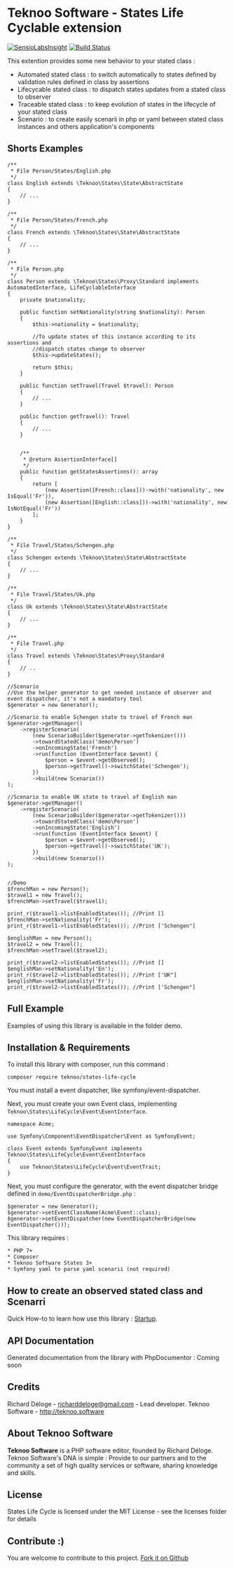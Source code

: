 Teknoo Software - States Life Cyclable extension
================================================

[![SensioLabsInsight](https://insight.sensiolabs.com/projects/cee11d43-81b1-4974-a388-880a532a2c4f/mini.png)](https://insight.sensiolabs.com/projects/cee11d43-81b1-4974-a388-880a532a2c4f) [![Build Status](https://travis-ci.org/TeknooSoftware/states-life-cycle.svg?branch=master)](https://travis-ci.org/TeknooSoftware/states-life-cycle)

This extention provides some new behavior to your stated class :
- Automated stated class : to switch automatically to states defined by validation rules defined in class by assertions
- Lifecycable stated class : to dispatch states updates from a stated class to observer
- Traceable stated class : to keep evolution of states in the lifecycle of your stated class
- Scenario : to create easily scenarii in php or yaml between stated class instances and others application's components

Shorts Examples
---------------

    /**
     * File Person/States/English.php
     */
    class English extends \Teknoo\States\State\AbstractState 
    {
        // ...
    }
    
    /**
     * File Person/States/French.php
     */
    class French extends \Teknoo\States\State\AbstractState 
    {
        // ...
    }
    
    /**
     * File Person.php
     */
    class Person extends \Teknoo\States\Proxy\Standard implements AutomatedInterface, LifeCyclableInterface
    {
        private $nationality;
        
        public function setNationality(string $nationality): Person 
        {
            $this->nationality = $nationality;
            
            //To update states of this instance according to its assertions and
            //dispatch states change to observer
            $this->updateStates();
            
            return $this;
        }
    
        public function setTravel(Travel $travel): Person
        {
            // ...
        }
        
        public function getTravel(): Travel
        {
            // ...
        }
        
       
        /**
         * @return AssertionInterface[]
         */
        public function getStatesAssertions(): array
        {
            return [
                (new Assertion([French::class]))->with('nationality', new IsEqual('Fr')),
                (new Assertion([English::class]))->with('nationality', new IsNotEqual('Fr'))
            ];
        }
    }
    
    /**
     * File Travel/States/Schengen.php
     */
    class Schengen extends \Teknoo\States\State\AbstractState 
    {
        // ...
    }
    
    /**
     * File Travel/States/Uk.php
     */
    class Uk extends \Teknoo\States\State\AbstractState 
    {
        // ...
    }
    
    /**
     * File Travel.php
     */
    class Travel extends \Teknoo\States\Proxy\Standard 
    {
        // ..
    }
    
    //Scenario
    //Use the helper generator to get needed instance of observer and event dispatcher, it's not a mandatory tool
    $generator = new Generator();

    //Scenario to enable Schengen state to travel of French man
    $generator->getManager()
        ->registerScenario(
            (new ScenarioBuilder($generator->getTokenizer()))
            ->towardStatedClass('demo\Person')
            ->onIncomingState('French')
            ->run(function (EventInterface $event) {
                $person = $event->getObserved();
                $person->getTravel()->switchState('Schengen');
            })
            ->build(new Scenario())
    );
    
    //Scenario to enable UK state to travel of English man
    $generator->getManager()
        ->registerScenario(
            (new ScenarioBuilder($generator->getTokenizer()))
            ->towardStatedClass('demo\Person')
            ->onIncomingState('English')
            ->run(function (EventInterface $event) {
                $person = $event->getObserved();
                $person->getTravel()->switchState('UK');
            })
            ->build(new Scenario())
    );
    
    
    //Demo
    $frenchMan = new Person();
    $travel1 = new Travel();
    $frenchMan->setTravel($travel1);
    
    print_r($travel1->listEnabledStates()); //Print []
    $frenchMan->setNationality('Fr');
    print_r($travel1->listEnabledStates()); //Print ['Schengen"]
    
    $englishMan = new Person();
    $travel2 = new Travel();
    $frenchMan->setTravel($travel2);
    
    print_r($travel2->listEnabledStates()); //Print []
    $englishMan->setNationality('En');
    print_r($travel2->listEnabledStates()); //Print ['UK"]
    $englishMan->setNationality('Fr');
    print_r($travel2->listEnabledStates()); //Print ['Schengen"]
    
    

Full Example
------------
Examples of using this library is available in the folder demo.

Installation & Requirements
---------------------------
To install this library with composer, run this command :

    composer require teknoo/states-life-cycle
    
You must install a event dispatcher, like symfony/event-dispatcher.    
    
Next, you must create your own Event class, implementing `Teknoo\States\LifeCycle\Event\EventInterface`.
  
    namespace Acme;
   
    use Symfony\Component\EventDispatcher\Event as SymfonyEvent;
   
    class Event extends SymfonyEvent implements Teknoo\States\LifeCycle\Event\EventInterface
    {
        use Teknoo\States\LifeCycle\Event\EventTrait;
    }

Next, you must configure the generator, with the event dispatcher bridge defined in `demo/EventDispatcherBridge.php` :
    
    $generator = new Generator();
    $generator->setEventClassName(Acme\Event::class);
    $generator->setEventDispatcher(new EventDispatcherBridge(new EventDispatcher()));
    

This library requires :

    * PHP 7+
    * Composer
    * Teknoo Software States 3+
    * Symfony yaml to parse yaml scenarii (not required)

How to create an observed stated class and Scenarri
---------------------------------------------------
Quick How-to to learn how use this library : [Startup](docs/quick-startup.md).

API Documentation
-----------------
Generated documentation from the library with PhpDocumentor : Coming soon

Credits
-------
Richard Déloge - <richarddeloge@gmail.com> - Lead developer.
Teknoo Software - <http://teknoo.software>

About Teknoo Software
---------------------
**Teknoo Software** is a PHP software editor, founded by Richard Déloge. 
Teknoo Software's DNA is simple : Provide to our partners and to the community a set of high quality services or software,
 sharing knowledge and skills.

License
-------
States Life Cycle is licensed under the MIT License - see the licenses folder for details

Contribute :)
-------------

You are welcome to contribute to this project. [Fork it on Github](CONTRIBUTING.md)
